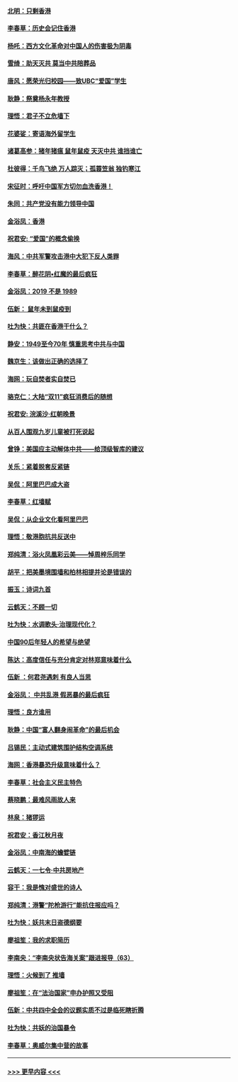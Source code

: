#### [北明：只剩香港](../pages/nsc993/n11668002.md?t=11201601) 
#### [李春草：历史会记住香港](../pages/nsc993/n11667927.md?t=11201601) 
#### [杨吒：西方文化革命对中国人的伤害极为阴毒](../pages/nsc993/n11664521.md?t=11201601) 
#### [雪绮：助天灭共 莫当中共陪葬品](../pages/nsc993/n11662650.md?t=11201601) 
#### [唐风：愿荣光归校园——致UBC“爱国”学生](../pages/nsc993/n11662194.md?t=11201601) 
#### [耿静：祭奠杨永年教授](../pages/nsc993/n11662514.md?t=11201601) 
#### [理悟：君子不立危墙下](../pages/nsc993/n11662172.md?t=11201601) 
#### [花婆娑：寄语海外留学生](../pages/nsc993/n11662121.md?t=11201601) 
#### [诸葛高参：猪年猪瘟 鼠年鼠疫 天灭中共 谁挡谁亡](../pages/nsc993/n11661980.md?t=11201601) 
#### [杜彼得：千鸟飞绝 万人踪灭；孤蓑笠翁 独钓寒江](../pages/nsc993/n11661170.md?t=11201601) 
#### [宋征时：呼吁中国军方切勿血洗香港！](../pages/nsc993/n11415318.md?t=11201601) 
#### [朱同：共产党没有能力领导中国](../pages/nsc993/n11660421.md?t=11201601) 
#### [金浴凤：香港](../pages/nsc993/n11660419.md?t=11201601) 
#### [祝君安: “爱国”的概念偷换](../pages/nsc993/n11659706.md?t=11201601) 
#### [海风：中共军警攻击港中大犯下反人类罪](../pages/nsc993/n11659632.md?t=11201601) 
#### [李春草：醉花阴•红魔的最后疯狂](../pages/nsc993/n11659287.md?t=11201601) 
#### [金浴凤：2019 不是 1989](../pages/nsc993/n11657663.md?t=11201601) 
#### [伍新： 鼠年未到鼠疫到](../pages/nsc993/n11655098.md?t=11201601) 
#### [吐为快：共匪在香港干什么？](../pages/nsc993/n11654891.md?t=11201601) 
#### [静安：1949至今70年 慎重思考中共与中国](../pages/nsc993/n11651244.md?t=11201601) 
#### [魏京生：该做出正确的选择了](../pages/nsc993/n11653084.md?t=11201601) 
#### [海网：玩自焚者实自焚已](../pages/nsc993/n11652423.md?t=11201601) 
#### [骆克仁：大陆“双11”疯狂消费后的随想](../pages/nsc993/n11652305.md?t=11201601) 
#### [祝君安: 浣溪沙·红朝晚景](../pages/nsc993/n11652258.md?t=11201601) 
#### [从百人围观九岁儿童被打死说起](../pages/nsc993/n11651030.md?t=11201601) 
#### [曾铮：美国应主动解体中共——给顶级智库的建议](../pages/nsc993/n11649888.md?t=11201601) 
#### [关乐：紧着脱套反紧链](../pages/nsc993/n11649069.md?t=11201601) 
#### [吴侃：阿里巴巴成大盗](../pages/nsc993/n11645523.md?t=11201601) 
#### [李春草：红墙赋](../pages/nsc993/n11646389.md?t=11201601) 
#### [吴侃：从企业文化看阿里巴巴](../pages/nsc993/n11645476.md?t=11201601) 
#### [理悟：敬港胞抗共反送中](../pages/nsc993/n11645466.md?t=11201601) 
#### [郑纯清：浴火凤凰彩云美——悼周梓乐同学](../pages/nsc993/n11645155.md?t=11201601) 
#### [胡平：把美墨境围墙和柏林相提并论是错误的](../pages/nsc993/n11645134.md?t=11201601) 
#### [振玉：诗词九首](../pages/nsc993/n11644081.md?t=11201601) 
#### [云鹤天：不顾一切](../pages/nsc993/n11643508.md?t=11201601) 
#### [吐为快：水调歌头·治理现代化？](../pages/nsc993/n11643485.md?t=11201601) 
#### [中国90后年轻人的希望与绝望](../pages/nsc993/n11642317.md?t=11201601) 
#### [陈达：高度信任与充分肯定对林郑意味着什么](../pages/nsc993/n11641441.md?t=11201601) 
#### [伍新 ：何君尧遇刺 有良人当思](../pages/nsc993/n11641503.md?t=11201601) 
#### [金浴凤： 中共乱港  假恶暴的最后疯狂](../pages/nsc993/n11641495.md?t=11201601) 
#### [理悟：良方谁用](../pages/nsc993/n11641463.md?t=11201601) 
#### [耿静：中国“富人翻身闹革命”的最后机会](../pages/nsc993/n11640655.md?t=11201601) 
#### [吕锡民：主动式建筑围护结构空调系统](../pages/nsc993/n11640168.md?t=11201601) 
#### [海网：香港暴恐升级意味着什么？](../pages/nsc993/n11635904.md?t=11201601) 
#### [李春草：社会主义民主特色](../pages/nsc993/n11634657.md?t=11201601) 
#### [蔡晓鹏：最难风雨故人来](../pages/nsc993/n11633145.md?t=11201601) 
#### [林泉：猪猡运](../pages/nsc993/n11631469.md?t=11201601) 
#### [祝君安：香江秋月夜](../pages/nsc993/n11631440.md?t=11201601) 
#### [金浴凤：中南海的蟾嬖链](../pages/nsc993/n11631290.md?t=11201601) 
#### [云鹤天：一七令·中共房地产](../pages/nsc993/n11630084.md?t=11201601) 
#### [容干：我是愧对盛世的诗人](../pages/nsc993/n11630059.md?t=11201601) 
#### [郑纯清：港警“陀枪游行”能抗住报应吗？](../pages/nsc993/n11629999.md?t=11201601) 
#### [吐为快：妖共末日盗德纲要](../pages/nsc993/n11628610.md?t=11201601) 
#### [廖祖笙：我的求职简历](../pages/nsc993/n11628492.md?t=11201601) 
#### [李南央：“李南央状告海关案”跟进报导（63）](../pages/nsc993/n11627039.md?t=11201601) 
#### [理悟：火候到了 推墙](../pages/nsc993/n11626917.md?t=11201601) 
#### [廖祖笙：在“法治国家”申办护照又受阻](../pages/nsc993/n11626500.md?t=11201601) 
#### [伍新：中共四中全会的议题实质不过是临死瞎折腾](../pages/nsc993/n11621774.md?t=11201601) 
#### [吐为快：共妖的治国暴令](../pages/nsc993/n11621401.md?t=11201601) 
#### [李春草：奥威尔集中营的故事](../pages/nsc993/n11621373.md?t=11201601) 

----
#### [ >>> 更早内容 <<< ](../indexes/nsc993-earlier.md)
